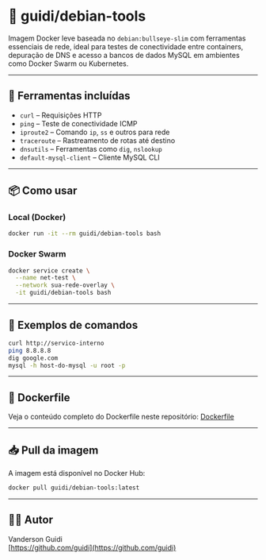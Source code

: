 # 🐳 guidi/debian-tools

Imagem Docker leve baseada no `debian:bullseye-slim` com ferramentas essenciais de rede, ideal para testes de conectividade entre containers, depuração de DNS e acesso a bancos de dados MySQL em ambientes como Docker Swarm ou Kubernetes.

---

## 🔧 Ferramentas incluídas

- `curl` – Requisições HTTP
- `ping` – Teste de conectividade ICMP
- `iproute2` – Comando `ip`, `ss` e outros para rede
- `traceroute` – Rastreamento de rotas até destino
- `dnsutils` – Ferramentas como `dig`, `nslookup`
- `default-mysql-client` – Cliente MySQL CLI

---

## 📦 Como usar

### Local (Docker)

```bash
docker run -it --rm guidi/debian-tools bash
```

### Docker Swarm

```bash
docker service create \
  --name net-test \
  --network sua-rede-overlay \
  -it guidi/debian-tools bash
```

---

## 🧪 Exemplos de comandos

```bash
curl http://servico-interno
ping 8.8.8.8
dig google.com
mysql -h host-do-mysql -u root -p
```

---

## 📄 Dockerfile

Veja o conteúdo completo do Dockerfile neste repositório: [Dockerfile](./Dockerfile)

---

## 📥 Pull da imagem

A imagem está disponível no Docker Hub:

```bash
docker pull guidi/debian-tools:latest
```

---

## 🧑‍💻 Autor

Vanderson Guidi  
[https://github.com/guidi](https://github.com/guidi)
